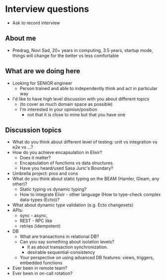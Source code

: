 # Interview questions
-   Ask to record interview

## About me

-   Predrag, Novi Sad, 20+ years in computing, 3.5 years, startup mode, things will change for the better vs less comfortable

## What are we doing here

- Looking for SENIOR engineer
	- Person trained and able to independently think and act in particular way
- I'd like to have high level discussion with you about different topics
    - (to cover as much domain space as possible)
    - I'm interested in your opinion/position
        - not that it is close to mine but that you have one

## Discussion topics

- What do you think about different level of testing: unit vs integration vs e2e vs ...?
- How do you achieve encapsulation in Elixir?
    -   Does it matter?
    -   Encapsulation of functions vs data structures.
    -   Have you heard/used Sasa Juric's Boundary?
-   Umbrella project: pros and cons
-   What do you think about static typing on the BEAM (Hamler, Gleam, any other)?
    -   Static typing vs dynamic typing?
    -   How to integrate Elixir - other language (How to type-check complex data-types (Ecto))?
-   What about dynamic type validation (e.g. Ecto changesets)
-   APIs:
    -   sync - async,
    -   REST - RPC like 
    -   retries (idempotent)
-   DB
    - What are transactions in relational DB?
    -   Can you say something about isolation levels?
        -   It as about transaction synchronization.
        -   desirable sequential-consistency
    -   Your perspective on using advanced DB features: views, triggers, embedded functions
- Ever been in remote team?
- Ever been in on-call rotation?

